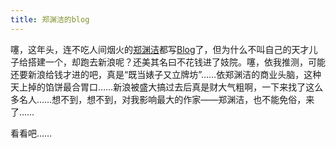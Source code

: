 ```yaml
---
title: 郑渊洁的blog
---
```

噻，这年头，连不吃人间烟火的[郑渊洁][0]都写[Blog][1]了，但为什么不叫自己的天才儿子给搭建一个，却跑去新浪呢？还美其名曰不花钱进了妓院。噻，依我推测，可能还要新浪给钱才进的吧，真是“既当婊子又立牌坊”……依郑渊洁的商业头脑，这种天上掉的馅饼最合胃口……新浪被盛大搞过去后真是财大气粗啊，一下来找了这么多名人……想不到，想不到，对我影响最大的作家——郑渊洁，也不能免俗，来了……

看看吧……

[0]: http://zhyj.com
[1]: http://blog.sina.com.cn/m/zhyj

